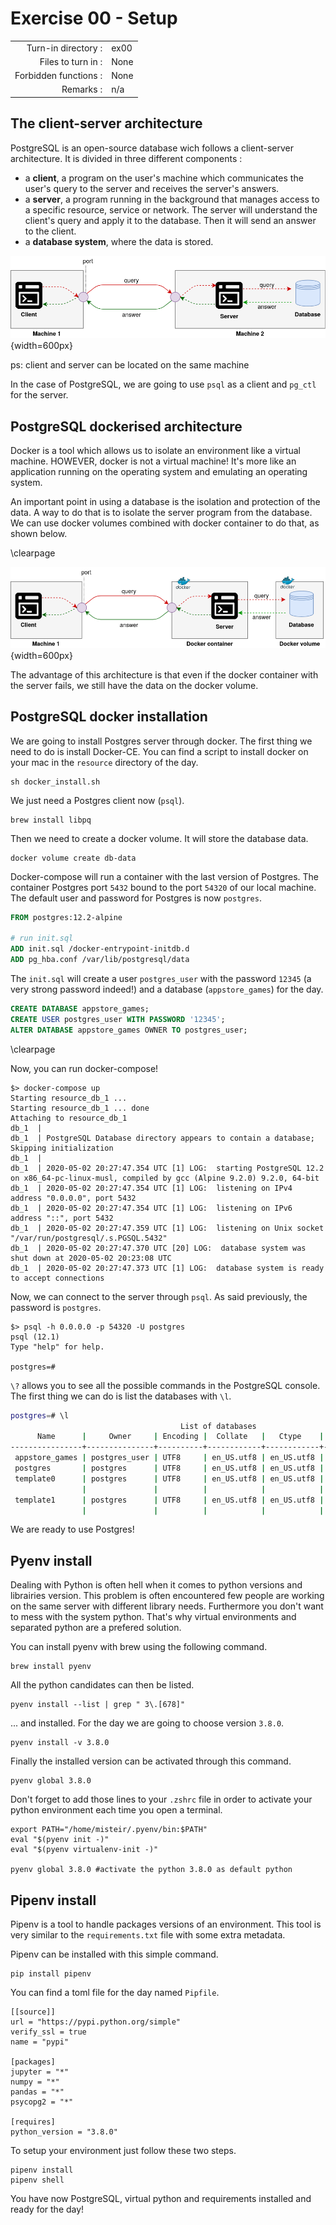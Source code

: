 # Exercise 00 - Setup

|                       |      |
| --------------------: | ---- |
|   Turn-in directory : | ex00 |
|    Files to turn in : | None |
| Forbidden functions : | None |
|             Remarks : | n/a  |

## The client-server architecture

PostgreSQL is an open-source database wich follows a client-server architecture. It is divided in three different components :
- a **client**, a program on the user's machine which communicates the user's query to the server and receives the server's answers. 
- a **server**, a program running in the background that manages access to a specific resource, service or network. The server will understand the client's query and apply it to the database. Then it will send an answer to the client.
- a **database system**, where the data is stored.

![client-server architecture](../assets/client_server.png){width=600px}

ps: client and server can be located on the same machine

In the case of PostgreSQL, we are going to use `psql` as a client and `pg_ctl` for the server.

## PostgreSQL dockerised architecture

Docker is a tool which allows us to isolate an environment like a virtual machine. HOWEVER, docker is not a virtual machine! It's more like an application running on the operating system and emulating an operating system.

An important point in using a database is the isolation and protection of the data. A way to do that is to isolate the server program from the database. We can use docker volumes combined with docker container to do that, as shown below. 

\clearpage

![client-server architecture](../assets/client_server_docker.png){width=600px}

The advantage of this architecture is that even if the docker container with the server fails, we still have the data on the docker volume.

## PostgreSQL docker installation

We are going to install Postgres server through docker. The first thing we need to do is install Docker-CE. You can find a script to install docker on your mac in the `resource` directory of the day.

```
sh docker_install.sh
```

We just need a Postgres client now (`psql`).

```
brew install libpq
```

Then we need to create a docker volume. It will store the database data.

```
docker volume create db-data
```

Docker-compose will run a container with the last version of Postgres. The container Postgres port `5432` bound to the port `54320` of our local machine. The default user and password for Postgres is now `postgres`.

```dockerfile
FROM postgres:12.2-alpine

# run init.sql
ADD init.sql /docker-entrypoint-initdb.d
ADD pg_hba.conf /var/lib/postgresql/data
```

The `init.sql` will create a user `postgres_user` with the password `12345` (a very strong password indeed!) and a database (`appstore_games`) for the day.

```sql
CREATE DATABASE appstore_games;
CREATE USER postgres_user WITH PASSWORD '12345';
ALTER DATABASE appstore_games OWNER TO postgres_user;
```

\clearpage

Now, you can run docker-compose!

```
$> docker-compose up
Starting resource_db_1 ... 
Starting resource_db_1 ... done
Attaching to resource_db_1
db_1  | 
db_1  | PostgreSQL Database directory appears to contain a database; Skipping initialization
db_1  | 
db_1  | 2020-05-02 20:27:47.354 UTC [1] LOG:  starting PostgreSQL 12.2 on x86_64-pc-linux-musl, compiled by gcc (Alpine 9.2.0) 9.2.0, 64-bit
db_1  | 2020-05-02 20:27:47.354 UTC [1] LOG:  listening on IPv4 address "0.0.0.0", port 5432
db_1  | 2020-05-02 20:27:47.354 UTC [1] LOG:  listening on IPv6 address "::", port 5432
db_1  | 2020-05-02 20:27:47.359 UTC [1] LOG:  listening on Unix socket "/var/run/postgresql/.s.PGSQL.5432"
db_1  | 2020-05-02 20:27:47.370 UTC [20] LOG:  database system was shut down at 2020-05-02 20:23:08 UTC
db_1  | 2020-05-02 20:27:47.373 UTC [1] LOG:  database system is ready to accept connections
```

Now, we can connect to the server through `psql`. As said previously, the password is `postgres`.

```
$> psql -h 0.0.0.0 -p 54320 -U postgres
psql (12.1)
Type "help" for help.

postgres=# 
```

`\?` allows you to see all the possible commands in the PostgreSQL console.
The first thing we can do is list the databases with `\l`.

```bash
postgres=# \l
                                      List of databases
      Name      |     Owner     | Encoding |  Collate   |   Ctype    |   Access privileges   
----------------+---------------+----------+------------+------------+-----------------------
 appstore_games | postgres_user | UTF8     | en_US.utf8 | en_US.utf8 | 
 postgres       | postgres      | UTF8     | en_US.utf8 | en_US.utf8 | 
 template0      | postgres      | UTF8     | en_US.utf8 | en_US.utf8 | =c/postgres          +
                |               |          |            |            | postgres=CTc/postgres
 template1      | postgres      | UTF8     | en_US.utf8 | en_US.utf8 | =c/postgres          +
                |               |          |            |            | postgres=CTc/postgres
```

We are ready to use Postgres!

## Pyenv install

Dealing with Python is often hell when it comes to python versions and librairies version. This problem is often encountered few people are working on the same server with different library needs.
Furthermore you don't want to mess with the system python. That's why virtual environments and separated python are a prefered solution.

You can install pyenv with brew using the following command.

```
brew install pyenv
```

All the python candidates can then be listed.

```
pyenv install --list | grep " 3\.[678]"
```
... and installed. For the day we are going to choose version `3.8.0`.

```
pyenv install -v 3.8.0
```

Finally the installed version can be activated through this command.

```
pyenv global 3.8.0
```

Don't forget to add those lines to your `.zshrc` file in order to activate your python environment each time you open a terminal.

```
export PATH="/home/misteir/.pyenv/bin:$PATH"
eval "$(pyenv init -)"
eval "$(pyenv virtualenv-init -)"

pyenv global 3.8.0 #activate the python 3.8.0 as default python
```

## Pipenv install

Pipenv is a tool to handle packages versions of an environment. This tool is very similar to the `requirements.txt` file with some extra metadata.

Pipenv can be installed with this simple command.

```
pip install pipenv
```

You can find a toml file for the day named `Pipfile`.

```
[[source]]
url = "https://pypi.python.org/simple"
verify_ssl = true
name = "pypi"

[packages]
jupyter = "*"
numpy = "*"
pandas = "*"
psycopg2 = "*"

[requires]
python_version = "3.8.0"
```

To setup your environment just follow these two steps.

```
pipenv install
pipenv shell
```

You have now PostgreSQL, virtual python and requirements installed and ready for the day!
